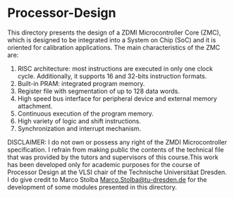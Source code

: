 # Processor-Design

This directory presents the design of a ZDMI Microcontroller Core (ZMC), which is designed to be integrated into a System on Chip (SoC) and 
it is oriented for calibration applications. The main characteristics of the ZMC are:
1. RISC architecture: most instructions are executed in only one clock cycle. Additionally, it supports 16 and 32-bits instruction formats.
2. Built-in PRAM: integrated program memory.
3. Register file with segmentation of up to 128 data words.
4. High speed bus interface for peripheral device and external memory attachment.
5. Continuous execution of the program memory.
6. High variety of logic and shift instructions.
7. Synchronization and interrupt mechanism.


DISCLAIMER: I do not own or possess any right of the ZMDI Microcontroller specification. I refrain from making public the contents of the technical file that was provided by the tutors and supervisors of this course.This work has been developed only for academic 
purposes for the course of Processor Design at the VLSI chair of the Technische Universitäat Dresden. I do give credit to Marco Stolba Marco.Stolba@tu-dresden.de
for the development of some modules presented in this directory. 
